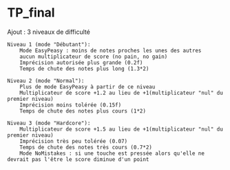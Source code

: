 # TP_final

Ajout : 3 niveaux de difficulté

	Niveau 1 (mode "Débutant"):
		Mode EasyPeasy : moins de notes proches les unes des autres
		aucun multiplicateur de score (no pain, no gain)
		Imprécision autorisée plus grande (0.2f)
		Temps de chute des notes plus long (1.3*2)
		
	Niveau 2 (mode "Normal"):
		Plus de mode EasyPeasy à partir de ce niveau
		Multiplicateur de score +1.2 au lieu de +1(multiplicateur "nul" du premier niveau)
		Imprécision moins tolérée (0.15f)
		Temps de chute des notes plus cours (1*2)

	Niveau 3 (mode "Hardcore"):
		Multiplicateur de score +1.5 au lieu de +1(multiplicateur "nul" du premier niveau)
		Imprécision très peu tolérée (0.07)
		Temps de chute des notes très cours (0.7*2)
		Mode NoMistakes : si une touche est pressée alors qu'elle ne devrait pas l'être le score diminue d'un point
		
		
		
		
		